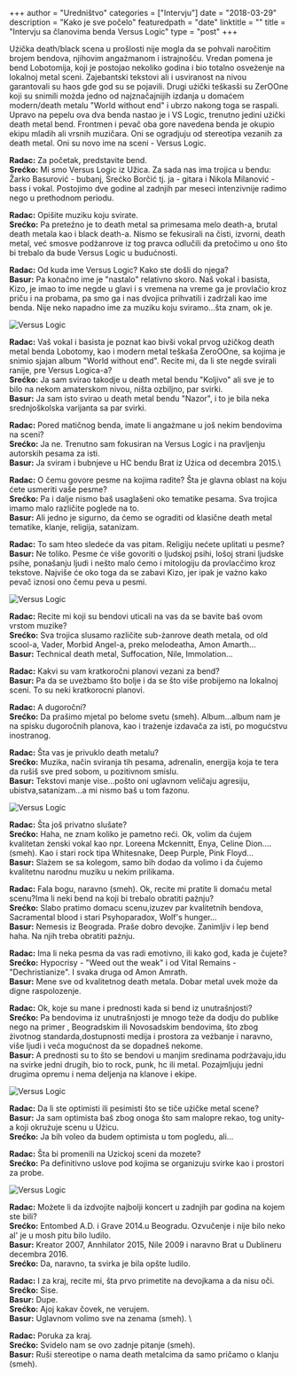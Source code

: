 +++
author = "Uredništvo"
categories = ["Intervju"]
date = "2018-03-29"
description = "Kako je sve počelo"
featuredpath = "date"
linktitle = ""
title = "Intervju sa članovima benda Versus Logic"
type = "post"
+++

Użička death/black scena u prošlosti nije mogla da se pohvali naročitim brojem bendova, njihovim angażmanom i istrajnošću. Vredan pomena je bend Lobotomija, koji je postojao nekoliko godina i bio totalno osveżenje na lokalnoj metal sceni. Zajebantski tekstovi ali i usviranost na nivou garantovali su haos gde god su se pojavili. Drugi użički teškasši su ZerOOne koji su snimili możda jedno od najznačajnijih izdanja u domaćem modern/death metalu "World without end" i ubrzo nakong toga se raspali. Upravo na pepelu ova dva benda nastao je i VS Logic, trenutno jedini użički death metal bend. Frontmen i pevač oba gore navedena benda je okupio ekipu mladih ali vrsnih muzičara. Oni se ogradjuju od stereotipa vezanih za death metal. Oni su novo ime na sceni - Versus Logic.

**Radac:** Za početak, predstavite bend.\
**Srećko:** Mi smo Versus Logic iz Užica. Za sada nas ima trojica u bendu: Žarko Basurović - bubanj, Srećko Borčić tj. ja - gitara i Nikola Milanović - bass i vokal. Postojimo dve godine al zadnjih par meseci intenzivnije radimo nego u prethodnom periodu.

**Radac:** Opišite muziku koju svirate.\
**Srećko:** Pa preteźno je to death metal sa primesama melo death-a, brutal death metala kao i black death-a. Nismo se fekusirali na čisti, izvorni, death metal, već smosve podżanrove iz tog pravca odlučili da pretočimo u ono što bi trebalo da bude Versus Logic u budućnosti.

**Radac:** Od kuda ime Versus Logic? Kako ste došli do njega?\
**Basur:** Pa konačno ime je "nastalo" relativno skoro. Naš vokal i basista, Kizo, je imao to ime negde u glavi i s vremena na vreme ga je provlačio kroz priču i na probama, pa smo ga i nas dvojica prihvatili i zadrżali kao ime benda. Nije neko napadno ime za muziku koju sviramo...šta znam, ok je.

![Versus Logic](/../img/intervju-versus-logic/VersusLogic1.jpg)

**Radac:** Vaš vokal i basista je poznat kao bivši vokal prvog użičkog death metal benda Lobotomy, kao i modern metal teškaša ZeroOOne, sa kojima je snimio sjajan album "World without end". Recite mi, da li ste negde svirali ranije, pre Versus Logica-a?\
**Srećko:** Ja sam svirao takodje u death metal bendu "Koljivo" ali sve je to bilo na nekom amaterskom nivou, ništa ozbiljno, par svirki.\
**Basur:** Ja sam isto svirao u death metal bendu "Nazor", i to je bila neka srednjoškolska varijanta sa par svirki.

**Radac:** Pored matičnog benda, imate li angażmane u još nekim bendovima na sceni?\
**Srećko:** Ja ne. Trenutno sam fokusiran na Versus Logic i na pravljenju autorskih pesama za isti.\
**Basur:** Ja sviram i bubnjeve u HC bendu Brat iz Użica od decembra 2015.\

**Radac:** O čemu govore pesme na kojima radite? Šta je glavna oblast na koju ćete usmeriti vaše pesme?\
**Srećko:** Pa i dalje nismo baš usaglašeni oko tematike pesama. Sva trojica imamo malo različite poglede na to.\
**Basur:** Ali jedno je sigurno, da ćemo se ograditi od klasične death metal tematike, klanje, religija, satanizam.

**Radac:** To sam hteo sledeće da vas pitam. Religiju nećete uplitati u pesme?\
**Basur:** Ne toliko. Pesme će više govoriti o ljudskoj psihi, lošoj strani ljudske psihe, ponašanju ljudi i nešto malo ćemo i mitologiju da provlacčimo kroz tekstove. Najviše će oko toga da se zabavi Kizo, jer ipak je vażno kako pevač iznosi ono čemu peva u pesmi.

![Versus Logic](/../img/intervju-versus-logic/VersusLogic2.jpg)

**Radac:** Recite mi koji su bendovi uticali na vas da se bavite baš ovom vrstom muzike?\
**Srećko:** Sva trojica slusamo različite sub-żanrove death metala, od old scool-a, Vader, Morbid Angel-a, preko melodeatha, Amon Amarth... \
**Basur:** Technical death metal, Suffocation, Nile, Immolation...

**Radac:** Kakvi su vam kratkoročni planovi vezani za bend? \
**Basur:** Pa da se uveżbamo što bolje i da se što više probijemo na lokalnoj sceni. To su neki kratkorocni planovi.

**Radac:** A dugoročni? \
**Srećko:** Da prašimo mjetal po belome svetu (smeh). Album...album nam je na spisku dugoročnih planova, kao i trażenje izdavača za isti, po mogućstvu inostranog.

**Radac:** Šta vas je privuklo death metalu? \
**Srećko:** Muzika, način sviranja tih pesama, adrenalin, energija koja te tera da rušiš sve pred sobom, u pozitivnom smislu. \
**Basur:** Tekstovi manje vise...pošto oni uglavnom veličaju agresiju, ubistva,satanizam...a mi nismo baš u tom fazonu.

![Versus Logic](/../img/intervju-versus-logic/VersusLogic3.jpg)

**Radac:** Šta još privatno slušate? \
**Srećko:** Haha, ne znam koliko je pametno reći. Ok, volim da ćujem kvalitetan żenski vokal kao npr. Loreena Mckennitt, Enya, Celine Dion....(smeh). Kao i stari rock tipa Whitesnake, Deep Purple, Pink Floyd... \
**Basur:** Slażem se sa kolegom, samo bih dodao da volimo i da čujemo kvalitetnu narodnu muziku u nekim prilikama.

**Radac:** Fala bogu, naravno (smeh). Ok, recite mi pratite li domaću metal scenu?Ima li neki bend na koji bi trebalo obratiti pażnju? \
**Srećko:** Slabo pratimo domacu scenu,izuzev par kvalitetnih bendova, Sacramental blood i stari Psyhoparadox, Wolf's hunger... \
**Basur:** Nemesis iz Beograda. Praše dobro devojke. Zanimljiv i lep bend haha. Na njih treba obratiti pażnju.

**Radac:** Ima li neka pesma da vas radi emotivno, ili kako god, kada je čujete? \
**Srećko:** Hypocrisy - "Weed out the weak" i od Vital Remains - "Dechristianize". I svaka druga od Amon Amrath. \
**Basur:** Mene sve od kvalitetnog death metala. Dobar metal uvek może da digne raspolozenje.

**Radac:** Ok, koje su mane i prednosti kada si bend iz unutrašnjosti? \
**Srećko:** Pa bendovima iz unutrašnjosti je mnogo teże da dodju do publike nego na primer , Beogradskim ili Novosadskim bendovima, što zbog żivotnog standarda,dostupnosti medija i prostora za veżbanje i naravno, više ljudi i veća mogućnost da se dopadneš nekome. \
**Basur:** A prednosti su to što se bendovi u manjim sredinama podrżavaju,idu na svirke jedni drugih, bio to rock, punk, hc ili metal. Pozajmljuju jedni drugima opremu i nema deljenja na klanove i ekipe.

![Versus Logic](/../img/intervju-versus-logic/VersusLogic4.jpg)

**Radac:** Da li ste optimisti ili pesimisti što se tiče użičke metal scene? \
**Basur:** Ja sam optimista baš zbog onoga što sam malopre rekao, tog unity-a koji okrużuje scenu u Użicu. \
**Srećko:** Ja bih voleo da budem optimista u tom pogledu, ali...

**Radac:** Šta bi promenili na Uzickoj sceni da mozete? \
**Srećko:** Pa definitivno uslove pod kojima se organizuju svirke kao i prostori za probe.

![Versus Logic](/../img/intervju-versus-logic/VersusLogic5.jpg)

**Radac:** Możete li da izdvojite najbolji koncert u zadnjih par godina na kojem ste bili? \
**Srećko:** Entombed A.D. i Grave 2014.u Beogradu. Ozvučenje i nije bilo neko al' je u mosh pitu bilo ludilo. \
**Basur:** Kreator 2007, Annhilator 2015, Nile 2009 i naravno Brat u Dublineru decembra 2016. \
**Srećko:** Da, naravno, ta svirka je bila opšte ludilo.

**Radac:** I za kraj, recite mi, šta prvo primetite na devojkama a da nisu oči. \
**Srećko:** Sise. \
**Basur:** Dupe. \
**Srećko:** Ajoj kakav čovek, ne verujem. \
**Basur:** Uglavnom volimo sve na zenama (smeh). \

**Radac:** Poruka za kraj. \
**Srećko:** Svidelo nam se ovo zadnje pitanje (smeh). \
**Basur:** Ruši stereotipe o nama death metalcima da samo pričamo o klanju (smeh).
